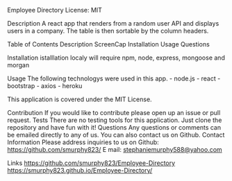 Employee Directory
License: MIT

Description
A react app that renders from a random user API and displays users in a company. The table is then sortable by the column headers.

Table of Contents
Description ScreenCap Installation Usage Questions

Installation
istalllation localy will require npm, node, express, mongoose and morgan

Usage
The following technologys were used in this app. - node.js - react - bootstrap - axios - heroku

This application is covered under the MIT License.

Contribution
If you would like to contribute please open up an issue or pull request.
Tests
There are no testing tools for this application.  Just clone the repository and have fun with it!
Questions
Any questions or comments can be emailed directly to any of us.  You can also contact us on Github.
Contact Information
Please address inquiries to us on Github: https://github.com/smurphy823/ E mail: stephaniemurphy588@yahoo.com

Links
https://github.com/smurphy823/Employee-Directory https://smurphy823.github.io/Employee-Directory/
